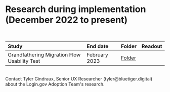 # Research during implementation (December 2022 to present)
<br>

|Study|End date|Folder|Readout|
|:--|:--|:--|:--|
|Grandfathering Migration Flow Usability Test|February 2023|[Folder](https://github.com/department-of-veterans-affairs/va.gov-team/tree/master/products/login.gov-adoption/research/implementation/legacy%20credential%20migration/2023-02-Grandfathering-Migration-Flow)|
<br>
Contact Tyler Gindraux, Senior UX Researcher (tyler@bluetiger.digital) about the Login.gov Adoption Team's research.
